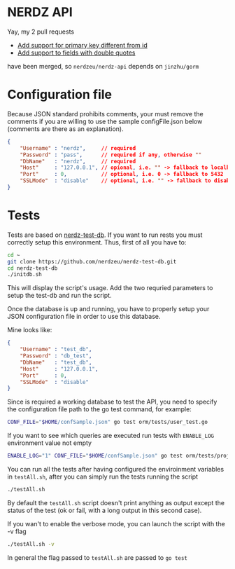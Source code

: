 NERDZ API
=========

Yay, my 2 pull requests
- [Add support for primary key different from id](https://github.com/jinzhu/gorm/pull/85)
- [Add support to fields with double quotes](https://github.com/jinzhu/gorm/pull/105)

have been merged, so `nerdzeu/nerdz-api` depends on `jinzhu/gorm`

Configuration file
=================
Because JSON standard prohibits comments, your must remove the comments if you are willing to use the sample configFile.json below (comments are there as an explanation).

```JSON
{
    "Username" : "nerdz",     // required
    "Password" : "pass",      // required if any, otherwise ""
    "DbName"   : "nerdz",     // required
    "Host"     : "127.0.0.1", // opional, i.e. "" -> fallback to localhost
    "Port"     : 0,           // optional, i.e. 0 -> fallback to 5432
    "SSLMode"  : "disable"    // optional, i.e. "" -> fallback to disable
}
```

Tests
=====

Tests are based on [nerdz-test-db](https://github.com/nerdzeu/nerdz-test-db). If you want to run rests you must correctly setup this environment.
Thus, first of all you have to:
```sh
cd ~
git clone https://github.com/nerdzeu/nerdz-test-db.git
cd nerdz-test-db
./initdb.sh
```
This will display the script's usage. Add the two requried parameters to setup the test-db and run the script.

Once the database is up and running, you have to properly setup your JSON configuration file in order to use this database.

Mine looks like:
```json
{
    "Username" : "test_db",
    "Password" : "db_test",
    "DbName"   : "test_db",
    "Host"     : "127.0.0.1",
    "Port"     : 0,
    "SSLMode"  : "disable"
}
```

Since is required a working database to test the API, you need to specify the configuration file path to the go test command, for example:

```sh
CONF_FILE="$HOME/confSample.json" go test orm/tests/user_test.go
```

If you want to see which queries are executed run tests with `ENABLE_LOG` environment value not empty

```sh
ENABLE_LOG="1" CONF_FILE="$HOME/confSample.json" go test orm/tests/project_test.go -v |less
```

You can run all the tests after having configured the enviroinment variables in `testAll.sh`, after you can simply run the tests running the script
```sh
./testAll.sh
```
By default the `testAll.sh` script doesn't print anything as output except the status of the test (ok or fail, with a long output in this second case).

If you wan't to enable the verbose mode, you can launch the script with the -v flag
```sh
./testAll.sh -v
```
In general the flag passed to `testAll.sh` are passed to `go test`
